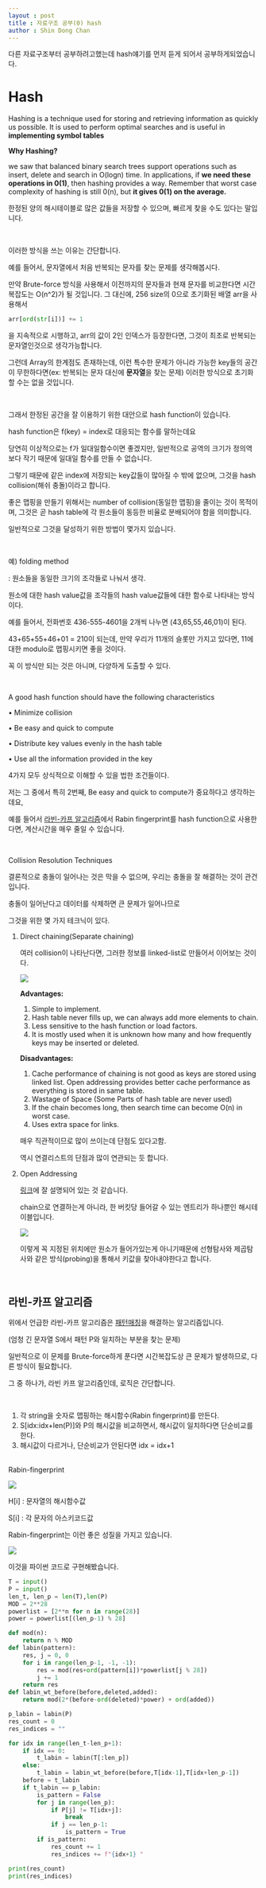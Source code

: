 ```yaml
---
layout : post
title : 자료구조 공부(0) hash
author : Shin Dong Chan
---
```

다른 자료구조부터 공부하려고했는데 hash얘기를 먼저 듣게 되어서 공부하게되었습니다.

# Hash

Hashing is a technique used for storing and retrieving information as quickly us possible. It is used to perform optimal searches and is useful in **implementing symbol tables**

**Why Hashing?**

we saw that balanced binary search trees support operations such as insert, delete and search in O(logn) time. In applications, if **we need these operations in 0(1)**, then hashing provides a way. Remember that worst case complexity of hashing is still 0(n), but **it gives 0(1) on the average.** 

한정된 양의 해시테이블로 많은 값들을 저장할 수 있으며, 빠르게 찾을 수도 있다는 말입니다.

<br>

이러한 방식을 쓰는 이유는 간단합니다.

예를 들어서, 문자열에서 처음 반복되는 문자를 찾는 문제를 생각해봅시다. 

만약 Brute-force 방식을 사용해서 이전까지의 문자들과 현재 문자를 비교한다면 시간복잡도는 O(n^2)가 될 것입니다. 그 대신에, 256 size의 0으로 초기화된 배열 arr을 사용해서

```python
arr[ord(str[i])] += 1
```

을 지속적으로 시행하고, arr의 값이 2인 인덱스가 등장한다면, 그것이 최초로 반복되는 문자열인것으로 생각가능합니다.

그런데 Array의 한계점도 존재하는데, 이런 특수한 문제가 아니라 가능한 key들의 공간이 무한하다면(ex: 반복되는 문자 대신에 **문자열**을 찾는 문제) 이러한 방식으로 초기화할 수는 없을 것입니다.

<br>

그래서 한정된 공간을 잘 이용하기 위한 대안으로 hash function이 있습니다.

hash function은 f(key) = index로 대응되는 함수를 말하는데요

당연히 이상적으로는 f가 일대일함수이면 좋겠지만, 일반적으로 공역의 크기가 정의역보다 작기 때문에 일대일 함수를 만들 수 없습니다.

그렇기 때문에 같은 index에 저장되는 key값들이 많아질 수 밖에 없으며, 그것을 hash collision(해쉬 충돌)이라고 합니다.

좋은 맵핑을 만들기 위해서는 number of collision(동일한 맵핑)을 줄이는 것이 목적이며, 그것은 곧 hash table에 각 원소들이 동등한 비율로 분배되어야 함을 의미합니다.

일반적으로 그것을 달성하기 위한 방법이 몇가지 있습니다.

<br>

예) folding method

: 원소들을 동일한 크기의 조각들로 나눠서 생각.

원소에 대한 hash value값을 조각들의 hash value값들에 대한 함수로 나타내는 방식이다.

예를 들어서, 전화번호 436-555-4601을 2개씩 나누면 (43,65,55,46,01)이 된다.

43+65+55+46+01 = 210이 되는데, 만약 우리가 11개의 슬롯만 가지고 있다면, 11에 대한 modulo로 맵핑시키면 좋을 것이다.

꼭 이 방식만 되는 것은 아니며, 다양하게 도출할 수 있다.

<br>

A good hash function should have the following characteristics

• Minimize collision 

• Be easy and quick to compute 

• Distribute key values evenly in the hash table 

• Use all the information provided in the key 

4가지 모두 상식적으로 이해할 수 있을 법한 조건들이다.

저는 그 중에서 특히 2번째, Be easy and quick to compute가 중요하다고 생각하는데요,

예를 들어서 [라빈-카프 알고리즘](https://m.blog.naver.com/PostView.nhn?blogId=kks227&logNo=220927272165&proxyReferer=https%3A%2F%2Fwww.google.com%2F)에서 Rabin fingerprint를 hash function으로 사용한다면, 계산시간을 매우 줄일 수 있습니다.

<br>

Collision Resolution Techniques

결론적으로 충돌이 일어나는 것은 막을 수 없으며, 우리는 충돌을 잘 해결하는 것이 관건입니다.

충돌이 일어난다고 데이터를 삭제하면 큰 문제가 일어나므로 

그것을 위한 몇 가지 테크닉이 있다.

1. Direct chaining(Separate chaining)

   여러 collision이 나타난다면, 그러한 정보를 linked-list로 만들어서 이어보는 것이다.

   <img src="https://www.geeksforgeeks.org/wp-content/uploads/gq/2015/07/hashChaining1.png">

   **Advantages:**
   1) Simple to implement.
   2) Hash table never fills up, we can always add more elements to chain.
   3) Less sensitive to the hash function or load factors.
   4) It is mostly used when it is unknown how many and how frequently keys may be inserted or deleted.

   **Disadvantages:**
   1) Cache performance of chaining is not good as keys are stored using linked list. Open addressing provides better cache performance as everything is stored in same table.
   2) Wastage of Space (Some Parts of hash table are never used)
   3) If the chain becomes long, then search time can become O(n) in worst case.
   4) Uses extra space for links.

   매우 직관적이므로 많이 쓰이는데 단점도 있다고함.

   역시 연결리스트의 단점과 많이 연관되는 듯 합니다.

2. Open Addressing

   [링크](https://ratsgo.github.io/data%20structure&algorithm/2017/10/25/hash/)에 잘 설명되어 있는 것 같습니다.

   chain으로 연결하는게 아니라, 한 버킷당 들어갈 수 있는 엔트리가 하나뿐인 해시테이블입니다.

   <img src="https://i.imgur.com/IM4FA2h.png">

   이렇게 꼭 지정된 위치에만 원소가 들어가있는게 아니기때문에 선형탐사와 제곱탐사와 같은 방식(probing)을 통해서 키값을 찾아내야한다고 합니다.

<br>

## 라빈-카프 알고리즘

위에서 언급한 라빈-카프 알고리즘은 [패턴매칭](https://en.wikipedia.org/wiki/Pattern_matching)을 해결하는 알고리즘입니다.

(엄청 긴 문자열 S에서 패턴 P와 일치하는 부분을 찾는 문제)

일반적으로 이 문제를 Brute-force하게 푼다면 시간복잡도상 큰 문제가 발생하므로, 다른 방식이 필요합니다.

그 중 하나가, 라빈 카프 알고리즘인데, 로직은 간단합니다.

<br>

1. 각 string을 숫자로 맵핑하는 해시함수(Rabin fingerprint)를 만든다.
2. S[idx:idx+len(P)]와 P의 해시값을 비교하면서, 해시값이 일치하다면 단순비교를 한다.
3. 해시값이 다르거나, 단순비교가 안된다면 idx = idx+1

<br>Rabin-fingerprint

<img src="https://mblogthumb-phinf.pstatic.net/MjAxNzAyMDRfMjcz/MDAxNDg2MjA3NTE1ODE3.r_XphJ56pUcdWHBUdm4oD1zi6hyl7qT55TZqeG7GcYwg.RDNj2Iy6scjh9Jfuh585V0UYHrKZq5qvnom5SymLnn4g.PNG.kks227/7.png?type=w2">

H[i] : 문자열의 해시함수값

S[i] : 각 문자의 아스키코드값

Rabin-fingerprint는 이런 좋은 성질을 가지고 있습니다.

<img src="https://mblogthumb-phinf.pstatic.net/MjAxNzAyMDRfOTQg/MDAxNDg2MjA4MzA5MTU2.8Ho0boIY_Un647qMn0PZbJzFKJ_0fhyP6o3_BxwVuq0g.y7wpOrACmJ_zzY8AjJ4WIqdnISRPnsdVgx3fx6UFM0Yg.PNG.kks227/8.png?type=w2">

이것을 파이썬 코드로 구현해봤습니다.

```python
T = input()
P = input()
len_t, len_p = len(T),len(P)
MOD = 2**28
powerlist = [2**n for n in range(28)]
power = powerlist[(len_p-1) % 28]

def mod(n):
    return n % MOD
def labin(pattern):
    res, j = 0, 0
    for i in range(len_p-1, -1, -1):
        res = mod(res+ord(pattern[i])*powerlist[j % 28])
        j += 1
    return res
def labin_wt_before(before,deleted,added):
    return mod(2*(before-ord(deleted)*power) + ord(added))

p_labin = labin(P)
res_count = 0
res_indices = ""

for idx in range(len_t-len_p+1):
    if idx == 0:
        t_labin = labin(T[:len_p])
    else:
        t_labin = labin_wt_before(before,T[idx-1],T[idx+len_p-1])
    before = t_labin
    if t_labin == p_labin:
        is_pattern = False
        for j in range(len_p):
            if P[j] != T[idx+j]:
                break
            if j == len_p-1:
                is_pattern = True
        if is_pattern:
            res_count += 1
            res_indices += f"{idx+1} "

print(res_count)
print(res_indices)
```
